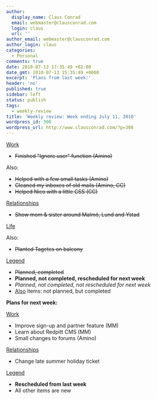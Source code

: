 ```yaml
---
author:
  display_name: Claus Conrad
  email: webmaster@clausconrad.com
  login: claus
  url: ''
author_email: webmaster@clausconrad.com
author_login: claus
categories:
  - Personal
comments: true
date: 2010-07-13 17:35:49 +02:00
date_gmt: 2010-07-13 15:35:49 +0000
excerpt: 'Plans from last week:'
header: 'no'
published: true
sidebar: left
status: publish
tags:
  - weekly-review
title: 'Weekly review: Week ending July 11, 2010'
wordpress_id: 308
wordpress_url: http://www.clausconrad.com/?p=308
---
```

<u>Work</u>

*   <del>Finished "Ignore user" function (Amino)</del>

Also:

*   <del>Helped with a few small tasks (Amino)</del>
*   <del>Cleaned my inboxes of old mails (Amino, CC)</del>
*   <del>Helped Nico with a little CSS (CC)</del>

<u>Relationships</u>

*   <del>Show mom & sister around Malmö, Lund and Ystad</del>

<u>Life</u>

Also:

*   <del>Planted Tagetes on balcony</del>

<u>Legend</u>

*   <del>Planned, completed</del>
*   **Planned, not completed, rescheduled for next week**
*   _Planned, not completed, not rescheduled for next week_
*   <u>Also</u> items: not planned, but completed

<a id="next-week"></a>**Plans for next week:**

<u>Work</u>

*   Improve sign-up and partner feature (MM)
*   Learn about Redpitt CMS (MM)
*   Small changes to forums (Amino)

<u>Relationships</u>

*   Change late summer holiday ticket

<u>Legend</u>

*   **Rescheduled from last week**
*   All other items are new
